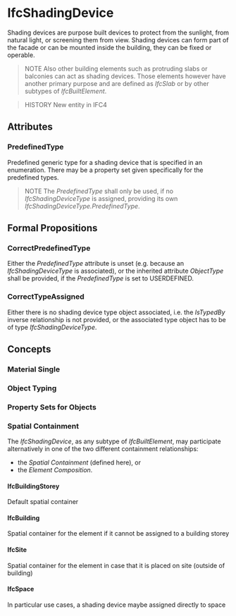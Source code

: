 # IfcShadingDevice

Shading devices are purpose built devices to protect from the sunlight, from natural light, or screening them from view. Shading devices can form part of the facade or can be mounted inside the building, they can be fixed or operable.
<!-- end of short definition -->

> NOTE Also other building elements such as protruding slabs or balconies can act as shading devices. Those elements however have another primary purpose and are defined as _IfcSlab_ or by other subtypes of _IfcBuiltElement_.

> HISTORY New entity in IFC4

## Attributes

### PredefinedType
Predefined generic type for a shading device that is specified in an enumeration. There may be a property set given specifically for the predefined types.
> NOTE The _PredefinedType_ shall only be used, if no _IfcShadingDeviceType_ is assigned, providing its own _IfcShadingDeviceType.PredefinedType_.

## Formal Propositions

### CorrectPredefinedType
Either the _PredefinedType_ attribute is unset (e.g. because an _IfcShadingDeviceType_ is associated), or the inherited attribute _ObjectType_ shall be provided, if the _PredefinedType_ is set to USERDEFINED.

### CorrectTypeAssigned
Either there is no shading device type object associated, i.e. the _IsTypedBy_ inverse relationship is not provided, or the associated type object has to be of type _IfcShadingDeviceType_.

## Concepts

### Material Single



### Object Typing



### Property Sets for Objects



### Spatial Containment

The _IfcShadingDevice_, as any subtype of _IfcBuiltElement_, may participate alternatively in one of the two different containment relationships:

* the _Spatial Containment_ (defined here), or
* the _Element Composition_.

#### IfcBuildingStorey

Default spatial container

#### IfcBuilding

Spatial container for the element if it cannot be assigned to a building storey

#### IfcSite

Spatial container for the element in case that it is placed on site (outside of building)

#### IfcSpace

In particular use cases, a shading device maybe assigned directly to space

